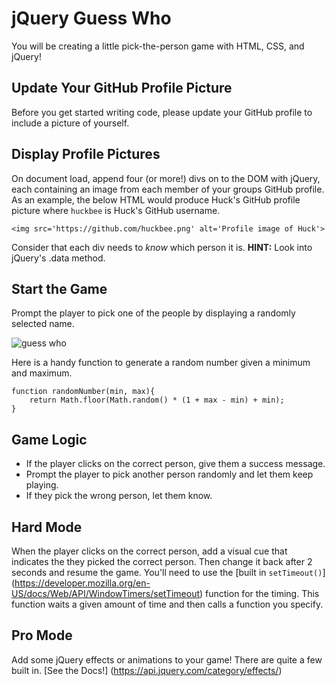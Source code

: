 # jQuery Guess Who

You will be creating a little pick-the-person game with HTML, CSS, and jQuery!

## Update Your GitHub Profile Picture
Before you get started writing code, please update your GitHub profile to include a picture of yourself. 

## Display Profile Pictures
On document load, append four (or more!) divs on to the DOM with jQuery, each containing an image from each member of your groups GitHub profile.  As an example, the below HTML would produce Huck's GitHub profile picture where `huckbee` is Huck's GitHub username.

```
<img src='https://github.com/huckbee.png' alt='Profile image of Huck'>
```
Consider that each div needs to *know* which person it is. **HINT:** Look into jQuery's .data method.

## Start the Game

Prompt the player to pick one of the people by displaying a randomly selected name.

![guess who](http://i36.photobucket.com/albums/e2/antoinette-prime/Screen%20Shot%202017-04-18%20at%209.24.31%20AM_zpspcfnrzsq.png)

Here is a handy function to generate a random number given a minimum and maximum.

```
function randomNumber(min, max){
    return Math.floor(Math.random() * (1 + max - min) + min);
}
```

## Game Logic

* If the player clicks on the correct person, give them a success message.
* Prompt the player to pick another person randomly and let them keep playing.
* If they pick the wrong person, let them know.

## Hard Mode
When the player clicks on the correct person, add a visual cue that indicates the they picked the correct person. Then change it back after 2 seconds and resume the game. You'll need to use the [built in `setTimeout()`] (https://developer.mozilla.org/en-US/docs/Web/API/WindowTimers/setTimeout) function for the timing. This function waits a given amount of time and then calls a function you specify.

## Pro Mode
Add some jQuery effects or animations to your game! There are quite a few built in. [See the Docs!] (https://api.jquery.com/category/effects/)
